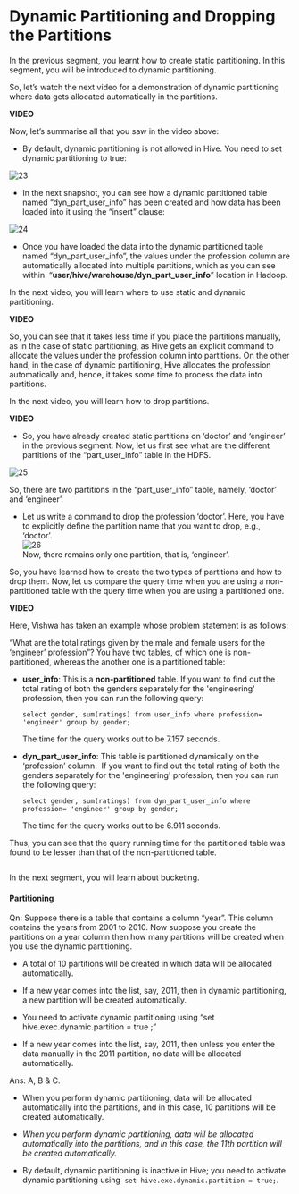 # Dynamic Partitioning and Dropping the Partitions

In the previous segment, you learnt how to create static partitioning. In this segment, you will be introduced to dynamic partitioning.

So, let’s watch the next video for a demonstration of dynamic partitioning where data gets allocated automatically in the partitions.

**VIDEO**

Now, let’s summarise all that you saw in the video above:

- By default, dynamic partitioning is not allowed in Hive. You need to set dynamic partitioning to true:

![23](https://i.ibb.co/gPtDgmq/23.png)

- In the next snapshot, you can see how a dynamic partitioned table named “dyn_part_user_info” has been created and how data has been loaded into it using the “insert” clause:

![24](https://i.ibb.co/r4Fvm5w/24.png)

- Once you have loaded the data into the dynamic partitioned table named “dyn_part_user_info”, the values under the profession column are automatically allocated into multiple partitions, which as you can see within  “**user/hive/warehouse/dyn_part_user_info**” location in Hadoop.

In the next video, you will learn where to use static and dynamic partitioning.

**VIDEO**

So, you can see that it takes less time if you place the partitions manually, as in the case of static partitioning, as Hive gets an explicit command to allocate the values under the profession column into partitions. On the other hand, in the case of dynamic partitioning, Hive allocates the profession automatically and, hence, it takes some time to process the data into partitions.

In the next video, you will learn how to drop partitions.

**VIDEO**

- So, you have already created static partitions on ‘doctor’ and ‘engineer’ in the previous segment. Now, let us first see what are the different partitions of the “part_user_info” table in the HDFS.

![25](https://i.ibb.co/V2X7w6F/25.png)

So, there are two partitions in the “part_user_info” table, namely, ‘doctor’ and ‘engineer’.

- Let us write a command to drop the profession ‘doctor’. Here, you have to explicitly define the partition name that you want to drop, e.g., ‘doctor’.  
  ![26](https://i.ibb.co/rv40GC3/26.png)  
  Now, there remains only one partition, that is, ‘engineer’.

So, you have learned how to create the two types of partitions and how to drop them. Now, let us compare the query time when you are using a non-partitioned table with the query time when you are using a partitioned one.

**VIDEO**

Here, Vishwa has taken an example whose problem statement is as follows:

“What are the total ratings given by the male and female users for the ‘engineer’ profession”? You have two tables, of which one is non-partitioned, whereas the another one is a partitioned table:

- **user_info**: This is a **non-partitioned** table. If you want to find out the total rating of both the genders separately for the 'engineering' profession, then you can run the following query:
  
  `select gender, sum(ratings) from user_info where profession= 'engineer' group by gender;`
  
  The time for the query works out to be 7.157 seconds.

- **dyn_part_user_info**: This table is partitioned dynamically on the ‘profession’ column.  If you want to find out the total rating of both the genders separately for the 'engineering' profession, then you can run the following query:
  
  `select gender, sum(ratings) from dyn_part_user_info where profession= 'engineer' group by gender;`
  
  The time for the query works out to be 6.911 seconds.

Thus, you can see that the query running time for the partitioned table was found to be lesser than that of the non-partitioned table.

```shell

```

In the next segment, you will learn about bucketing.

#### Partitioning

Qn: Suppose there is a table that contains a column “year”. This column contains the years from 2001 to 2010. Now suppose you create the partitions on a year column then how many partitions will be created when you use the dynamic partitioning.

- A total of 10 partitions will be created in which data will be allocated automatically.

- If a new year comes into the list, say, 2011, then in dynamic partitioning, a new partition will be created automatically.

- You need to activate dynamic partitioning using “set hive.exec.dynamic.partition = true ;”

- If a new year comes into the list, say, 2011, then unless you enter the data manually in the 2011 partition, no data will be allocated automatically.

Ans: A, B & C.

- When you perform dynamic partitioning, data will be allocated automatically into the partitions, and in this case, 10 partitions will be created automatically.

- *When you perform dynamic partitioning, data will be allocated automatically into the partitions, and in this case, the 11th partition will be created automatically.*

- By default, dynamic partitioning is inactive in Hive; you need to activate dynamic partitioning using  `set hive.exe.dynamic.partition = true;`.
